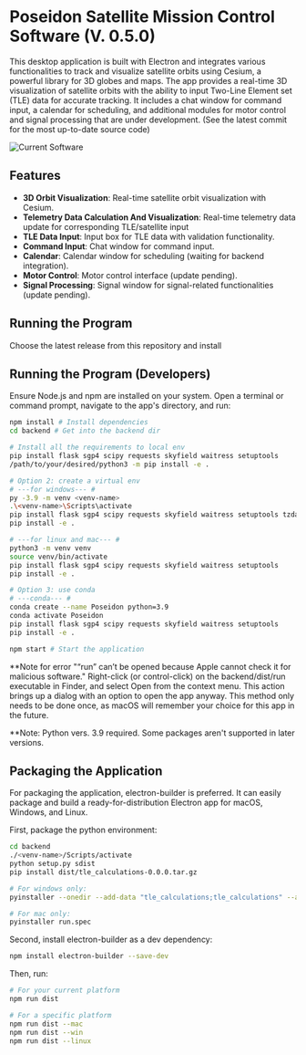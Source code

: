 # Poseidon Satellite Mission Control Software (V. 0.5.0)

This desktop application is built with Electron and integrates various functionalities to track and visualize satellite orbits using Cesium, a powerful library for 3D globes and maps. The app provides a real-time 3D visualization of satellite orbits with the ability to input Two-Line Element set (TLE) data for accurate tracking. It includes a chat window for command input, a calendar for scheduling, and additional modules for motor control and signal processing that are under development. (See the latest commit for the most up-to-date source code)

![Current Software](https://i.ibb.co/fH0bQcX/Screenshot-2024-04-02-at-1-28-58-PM.png)



## Features

- **3D Orbit Visualization**: Real-time satellite orbit visualization with Cesium.
- **Telemetry Data Calculation And Visualization**: Real-time telemetry data update for corresponding TLE/satellite input
- **TLE Data Input**: Input box for TLE data with validation functionality.
- **Command Input**: Chat window for command input.
- **Calendar**: Calendar window for scheduling (waiting for backend integration).
- **Motor Control**: Motor control interface (update pending).
- **Signal Processing**: Signal window for signal-related functionalities (update pending).

## Running the Program 
Choose the latest release from this repository and install

## Running the Program (Developers)

Ensure Node.js and npm are installed on your system. Open a terminal or command prompt, navigate to the app's directory, and run:

```bash
npm install # Install dependencies
cd backend # Get into the backend dir

```

```bash
# Install all the requirements to local env
pip install flask sgp4 scipy requests skyfield waitress setuptools
/path/to/your/desired/python3 -m pip install -e .

# Option 2: create a virtual env 
# ---for windows--- #
py -3.9 -m venv <venv-name> 
.\<venv-name>\Scripts\activate 
pip install flask sgp4 scipy requests skyfield waitress setuptools tzdata pyinstaller
pip install -e . 

# ---for linux and mac--- #
python3 -m venv venv 
source venv/bin/activate
pip install flask sgp4 scipy requests skyfield waitress setuptools
pip install -e . 

# Option 3: use conda
# ---conda--- #
conda create --name Poseidon python=3.9
conda activate Poseidon
pip install flask sgp4 scipy requests skyfield waitress setuptools
pip install -e . 
```

```bash
npm start # Start the application
```

**Note for error "“run” can’t be opened because Apple cannot check it for malicious software."
Right-click (or control-click) on the backend/dist/run executable in Finder, and select Open from the context menu. This action brings up a dialog with an option to open the app anyway. This method only needs to be done once, as macOS will remember your choice for this app in the future. 

**Note: Python vers. 3.9 required. Some packages aren't supported in later versions.

## Packaging the Application
For packaging the application, electron-builder is preferred. It can easily package and build a ready-for-distribution Electron app for macOS, Windows, and Linux.

First, package the python environment:

```bash
cd backend
./<venv-name>/Scripts/activate 
python setup.py sdist
pip install dist/tle_calculations-0.0.0.tar.gz

# For windows only:
pyinstaller --onedir --add-data "tle_calculations;tle_calculations" --add-data "./<venv-name>/Lib/site-packages/waitress;waitress" tle_calculations/run.py

# For mac only:
pyinstaller run.spec
```

Second, install electron-builder as a dev dependency:
```bash
npm install electron-builder --save-dev
```

Then, run:

```bash
# For your current platform
npm run dist

# For a specific platform
npm run dist --mac
npm run dist --win
npm run dist --linux
```


